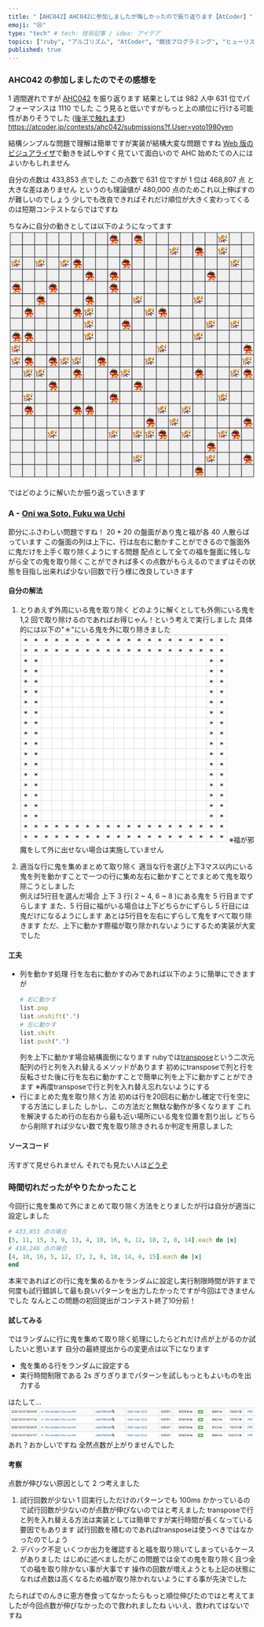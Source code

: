 ```yaml
---
title: "【AHC042】AHC042に参加しましたが悔しかったので振り返ります【AtCoder】"
emoji: "😢"
type: "tech" # tech: 技術記事 / idea: アイデア
topics: ["ruby", "アルゴリズム", "AtCoder", "競技プログラミング", "ヒューリスティック"]
published: true
---
```

### AHC042 の参加しましたのでその感想を
1 週間遅れですが [AHC042](https://atcoder.jp/contests/ahc042) を振り返ります
結果としては 982 人中 631 位でパフォーマンスは 1110 でした
こう見ると低いですがもっと上の順位に行ける可能性がありそうでした ([後半で触れます](#時間切れだったがやりたかったこと))
https://atcoder.jp/contests/ahc042/submissions?f.User=yoto1980yen

結構シンプルな問題で理解は簡単ですが実装が結構大変な問題ですね
[Web 版のビジュアライザ](https://img.atcoder.jp/ahc042/cnhLtdRT.html?lang=ja&_gl=1*12v0gn2*_ga*NzI3MzEyMjU0LjE3MjEzOTQzNzI.*_ga_RC512FD18N*MTczOTA3MjcyNi43Ny4xLjE3MzkwODA2MjMuMC4wLjA.)で動きを試しやすく見ていて面白いので AHC 始めたての人にはよいかもしれません

自分の点数は 433,853 点でした
この点数で 631 位ですが 1 位は 468,807 点 と大きな差はありません
というのも理論値が 480,000 点のためこれ以上伸ばすのが難しいのでしょう
少しでも改良できればそれだけ順位が大きく変わってくるのは短期コンテストならではですね

ちなみに自分の動きとしては以下のようになってます
![](/images/ahc042_vis.gif)

ではどのように解いたか振り返っていきます

### A - [Oni wa Soto, Fuku wa Uchi](https://atcoder.jp/contests/ahc042/tasks/ahc042_a)
節分にふさわしい問題ですね！
20 * 20 の盤面があり鬼と福が各 40 人散らばっています
この盤面の列は上下に、行は左右に動かすことができるので盤面外に鬼だけを上手く取り除くようにする問題
配点として全ての福を盤面に残しながら全ての鬼を取り除くことができれば多くの点数がもらえるのでまずはその状態を目指し出来れば少ない回数で行う様に改良していきます

#### 自分の解法
1. とりあえず外周にいる鬼を取り除く
どのように解くとしても外側にいる鬼を 1,2 回で取り除けるのであればお得じゃん！という考えで実行しました
具体的には以下の"＊"にいる鬼を外に取り除きました
![](/images/ahc042-outside.png)
※福が邪魔をして外に出せない場合は実施していません

2. 適当な行に鬼を集めまとめて取り除く
適当な行を選び上下3マス以内にいる鬼を列を動かすことで一つの行に集め左右に動かすことでまとめて鬼を取り除こうとしました<br>
例えば5行目を選んだ場合
上下 3 行( 2 ~ 4, 6 ~ 8 )にある鬼を 5 行目までずらします
また、5 行目に福がいる場合は上下どちらかにずらし 5 行目には鬼だけになるようにします
あとは5行目を左右にずらして鬼をすべて取り除きます
ただ、上下に動かす際福が取り除かれないようにするため実装が大変でした

#### 工夫
- 列を動かす処理
    行を左右に動かすのみであれば以下のように簡単にできますが
    ```ruby
    # 右に動かす
    list.pop
    list.unshift(".")
    # 左に動かす
    list.shift
    list.push(".")
    ```
    列を上下に動かす場合結構面倒になります
    rubyでは[transpose](https://docs.ruby-lang.org/ja/latest/method/Array/i/transpose.html)という二次元配列の行と列を入れ替えるメソッドがあります
    初めにtransposeで列と行を反転させた後に行を左右に動かすことで簡単に列を上下に動かすことができます
    ※再度transposeで行と列を入れ替え忘れないようにする
- 行にまとめた鬼を取り除く方法
    初めは行を20回右に動かし確定で行を空にする方法にしました
    しかし、この方法だと無駄な動作が多くなります
    これを解決するため行の左右から最も近い場所にいる鬼を位置を割り出し
    どちらから削除すれば少ない数で鬼を取り除ききれるか判定を用意しました
#### ソースコード
汚すぎて見せられません
それでも見たい人は[どうぞ](https://atcoder.jp/contests/ahc042/submissions/62339407)

### 時間切れだったがやりたかったこと
今回行に鬼を集めて外にまとめて取り除く方法をとりましたが行は自分が適当に設定しました
```ruby
# 433,853 点の場合
[5, 11, 15, 3, 9, 13, 4, 10, 16, 6, 12, 18, 2, 8, 14].each do |x|
# 418,246 点の場合
[4, 10, 16, 5, 12, 17, 2, 8, 18, 14, 6, 15].each do |x|
end
```
本来であればどの行に鬼を集めるかをランダムに設定し実行制限時間が許すまで何度も試行錯誤して最も良いパターンを出力したかったですが今回はできませんでした
なんとこの問題の初回提出がコンテスト終了10分前！

#### 試してみる
ではランダムに行に鬼を集めて取り除く処理にしたらどれだけ点が上がるのか試したいと思います
自分の最終提出からの変更点は以下になります
- 鬼を集める行をランダムに設定する
- 実行時間制限である 2s ぎりぎりまでパターンを試しもっともよいものを出力する

はたして...
![](/images/ahc042_score.png)
あれ？おかしいですね
全然点数が上がりませんでした

#### 考察
点数が伸びない原因として 2 つ考えました
1. 試行回数が少ない
1 回実行しただけのパターンでも 100ms かかっているので試行回数が少ないのが点数が伸びないのではと考えました
transposeで行と列を入れ替える方法は実装としては簡単ですが実行時間が長くなっている要因でもあります
試行回数を積むのであればtransposeは使うべきではなかったのでしょう
2. デバック不足
いくつか出力を確認すると福を取り除いてしまっているケースがありました
はじめに述べましたがこの問題では全ての鬼を取り除く且つ全ての福を取り除かない事が大事です
操作の回数が増えようとも上記の状態になれば点数は高くなるため福が取り除かれないようにする事が先決でした

たらればでのんきに恵方巻食ってなかったらもっと順位伸びたのではと考えてましたが今回点数が伸びなかったので救われましたね
いいえ、救われてはないですね
